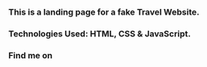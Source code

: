 ### This is a landing page for a fake Travel Website.

### Technologies Used: HTML, CSS & JavaScript.

### Find me on
